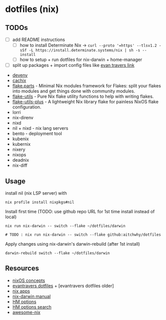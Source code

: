 # dotfiles (nix)


## TODOs

- [ ] add README instructions
  - [ ] how to install Determinate Nix -> `curl --proto '=https' --tlsv1.2 -sSf -L https://install.determinate.systems/nix | sh -s -- install`
  - [ ] how to setup + run dotfiles for nix-darwin + home-manager
- [ ] split up packages + import config files like [evan travers link](https://github.com/evantravers/dotfiles/blob/master/home-manager/default.nix)
- [devenv](https://github.com/cachix/devenv)
- [cachix](https://www.cachix.org/)
- [flake.parts](https://github.com/hercules-ci/flake-parts) - Minimal Nix modules framework for Flakes: split your flakes into modules and get things done with community modules.
- [flake-utils](https://github.com/numtide/flake-utils) - Pure Nix flake utility functions to help with writing flakes.
- [flake-utils-plus](https://github.com/gytis-ivaskevicius/flake-utils-plus) - A lightweight Nix library flake for painless NixOS flake configuration.
- lorri
- nix-direnv
- nixd 
- nil + nixd - nix lang servers
- bento - deployment tool
- kubenix
- kubernix
- nixery
- nixops
- deadnix
- nix-diff

## Usage

install nil (nix LSP server) with
```shell
nix profile install nixpkgs#nil
```


Install first time (TODO: use github repo URL for 1st time install instead of local)
```shell
nix run nix-darwin -- switch --flake ~/dotfiles/darwin

# TODO : nix run nix-darwin -- switch --flake github:aitchwhy/dotfiles
```

Apply changes using nix-darwin's darwin-rebuild (after 1st install)
```shell
darwin-rebuild switch --flake ~/dotfiles/darwin
```


## Resources

- [nixOS concepts](https://nixos.wiki/wiki/User_Environment#nix.conf)
- [evantravers dotfiles](https://github.com/evantravers/dotfiles) + [evantravers dotfiles older]
- [nix apps](https://nixos.wiki/wiki/Applications)
- [nix-darwin manual](https://daiderd.com/nix-darwin/manual/index.html)
- [HM options](https://home-manager-options.extranix.com/?query=&release=release-24.11)
- [HM options search](https://home-manager-options.extranix.com/)
- [awesome-nix](https://github.com/nix-community/awesome-nix)